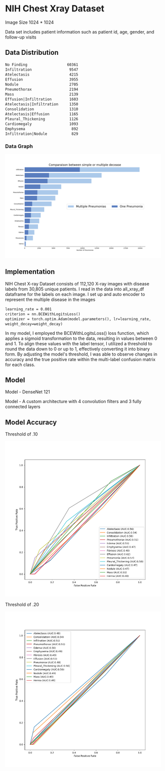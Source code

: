 # NIH Chest Xray Dataset 

Image Size 1024 * 1024 

Data set includes patient information such as patient id, age, gender, and follow-up visits 

## Data Distribution 

```Finding Labels
No Finding                  60361
Infiltration                 9547
Atelectasis                  4215
Effusion                     3955
Nodule                       2705
Pneumothorax                 2194
Mass                         2139
Effusion|Infiltration        1603
Atelectasis|Infiltration     1350
Consolidation                1310
Atelectasis|Effusion         1165
Pleural_Thickening           1126
Cardiomegaly                 1093
Emphysema                     892
Infiltration|Nodule           829
```

### Data Graph

![img.png](img.png)

## Implementation 

NIH Chest X-ray Dataset consists of 112,120 X-ray images with disease labels from 30,805 unique patients. 
I read in the data into all_xray_df dataframe for the labels on each image. I set up and auto encoder to represent the multiple disease in the images

```
learning_rate = 0.001
criterion = nn.BCEWithLogitsLoss()
optimizer = torch.optim.Adam(model.parameters(), lr=learning_rate, weight_decay=weight_decay)
```

In my model, I employed the BCEWithLogitsLoss() loss function, which applies a sigmoid transformation to the data, resulting in values between 0 and 1. 
To align these values with the label tensor, I utilized a threshold to round the data down to 0 or up to 1, effectively converting it into binary form. 
By adjusting the model's threshold, I was able to observe changes in accuracy and the true positive rate within the multi-label confusion matrix for each class. 

## Model 

Model - DenseNet 121 

Model  - A custom architecture with 4 convolution filters and 3 fully connected layers 

## Model Accuracy 

Threshold of .10 

![img_1.png](img_1.png)


Threshold of .20 

![img_2.png](img_2.png)







